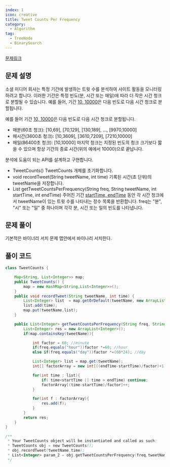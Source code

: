 ```yaml
---
index: 1
icon: creative
title: Tweet Counts Per Frequency
category:
  - Algorithm
tag:
  - TreeNode
  - BinarySearch
---
```


[문제링크](https://leetcode.com/problems/tweet-counts-per-frequency/)

## 문제 설명

소셜 미디어 회사는 특정 기간에 발생하는 트윗 수를 분석하여 사이트 활동을 모니터링하려고 합니다. 이러한 기간은 특정 빈도(분, 시간 또는 매일)에 따라 더 작은 시간 청크로 분할될 수 있습니다. 예를 들어, 기간 [10, 10000](초)은 다음 빈도로 다음 시간 청크로 분할됩니다.

예를 들어
기간 [10, 10000](초)은 다음 빈도로 다음 시간 청크로 분할됩니다.

- 매분(60초 청크): [10,69], [70,129], [130,189], ..., [9970,10000]
- 매시간(3600초 청크): [10,3609], [3610,7209], [7210,10000]
- 매일(86400초 청크): [10,10000] 마지막 청크는 지정된 빈도의 청크 크기보다 짧을 수 있으며 항상 기간의 종료 시간(위의 예에서 10000)으로 끝납니다.

분석에 도움이 되는 API를 설계하고 구현합니다.

- TweetCounts() TweetCounts 개체를 초기화합니다.
- void recordTweet(String tweetName, int time) 기록된 시간(초 단위)의 tweetName을 저장합니다.
- List<Integer> getTweetCountsPerFrequency(String freq, String tweetName, int startTime, int endTime) 주어진 기간 [startTime, endTime](초) 동안 각 시간 청크에서 tweetName이 있는 트윗 수를 나타내는 정수 목록을 반환합니다. freq는 "분", "시" 또는 "일" 중 하나이며 각각 분, 시간 또는 일의 빈도를 나타냅니다.

## 문제 풀이

기본적은 바이너리 서치 문제 맵안에서 바이나리 서치한다.

## 풀이 코드

```java
class TweetCounts {

    Map<String, List<Integer>> map;
    public TweetCounts() {
        map = new HashMap<String,List<Integer>>();
    }
    public void recordTweet(String tweetName, int time) {
        List<Integer> list  = map.getOrDefault(tweetName, new ArrayList<>());
        list.add(time);
        map.put(tweetName,list);
    }

    public List<Integer> getTweetCountsPerFrequency(String freq, String tweetName, int startTime, int endTime) {
        List<Integer> res = new ArrayList<Integer>();
        if(map.containsKey(tweetName)){

            int factor = 60; //minute
            if(freq.equals("hour"))factor *=60; //hour
            else if(freq.equals("day"))factor *=(60*24); //day

            List<Integer> list = map.get(tweetName);
            int[] factorArray = new int[((endTime-startTime)/factor)+1]; //구간갯수만큼

            for(int time : list){
                if( time<startTime || time > endTime) continue;
                factorArray[(time-startTime)/factor]++;
            }

            for(int f : factorArray){
                res.add(f);
            }
        }
        return res;
    }
}

/**
 * Your TweetCounts object will be instantiated and called as such:
 * TweetCounts obj = new TweetCounts();
 * obj.recordTweet(tweetName,time);
 * List<Integer> param_2 = obj.getTweetCountsPerFrequency(freq,tweetName,startTime,endTime);
 */
```
